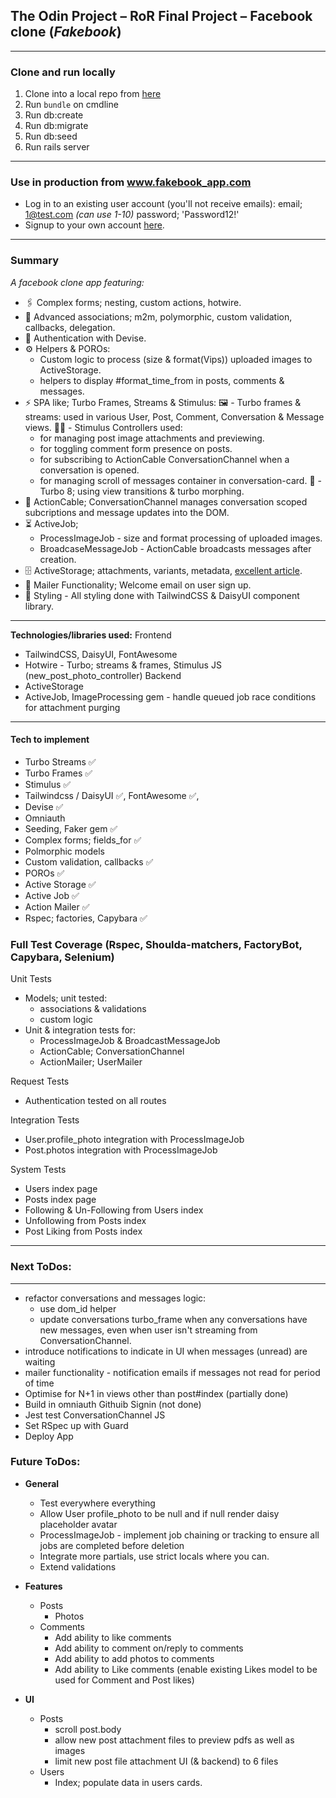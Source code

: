 ## The Odin Project – RoR Final Project – Facebook clone (_Fakebook_)

---
### Clone and run locally

1. Clone into a local repo from [here](https:\\github...)
2. Run `bundle` on cmdline
3. Run db:create
4. Run db:migrate
5. Run db:seed
6. Run rails server 

---

### Use in production from www.fakebook_app.com

  - Log in to an existing user account (you'll not receive emails):
    email; 1@test.com _(can use 1-10)_
    password; 'Password12!'
  - Signup to your own account [here](http://localhost:3000/users/sign_up).

---

### Summary
*A facebook clone app featuring:*

- 🖇️ Complex forms; nesting, custom actions, hotwire.
- 👫 Advanced associations; m2m, polymorphic, custom validation, callbacks, delegation. 
- 🔐 Authentication with Devise.
- ⚙️ Helpers & POROs:
  - Custom logic to process (size & format(Vips)) uploaded images to ActiveStorage.
  - helpers to display #format_time_from in posts, comments & messages.
- ⚡️ SPA like; Turbo Frames, Streams & Stimulus:
  🖼️ - Turbo frames & streams:
     used in various User, Post, Comment, Conversation & Message views.
  👮🏼 - Stimulus Controllers used:
    - for managing post image attachments and previewing.
    - for toggling comment form presence on posts.
    - for subscribing to ActionCable ConversationChannel when a conversation is opened.
    - for managing scroll of messages container in conversation-card.
  🔁 - Turbo 8; using view transitions & turbo morphing.
- 📡 ActionCable; ConversationChannel manages conversation scoped subcriptions and message updates into the DOM.
- ⏳ ActiveJob; 
  - ProcessImageJob - size and format processing of uploaded images.
  - BroadcaseMessageJob - ActionCable broadcasts messages after creation.
- 🗄️ ActiveStorage; attachments, variants, metadata, [excellent article](https://discuss.rubyonrails.org/t/active-storage-in-production-lessons-learned-and-in-depth-look-at-how-it-works/83289).
- 📧 Mailer Functionality; Welcome email on user sign up.
- 🎨 Styling - All styling done with TailwindCSS & DaisyUI component library.

---

**Technologies/libraries used:**
  Frontend
  - TailwindCSS, DaisyUI, FontAwesome
  - Hotwire - Turbo; streams & frames, Stimulus JS (new_post_photo_controller)
  Backend
  - ActiveStorage
  - ActiveJob, ImageProcessing gem - handle queued job race conditions for attachment purging

---

#### Tech to implement
- Turbo Streams ✅
- Turbo Frames ✅
- Stimulus ✅
- Tailwindcss / DaisyUI ✅, FontAwesome ✅, 
- Devise ✅
- Omniauth
- Seeding, Faker gem ✅
- Complex forms; fields_for ✅
- Polmorphic models
- Custom validation, callbacks ✅
- POROs ✅
- Active Storage ✅
- Active Job ✅
- Action Mailer ✅
- Rspec; factories, Capybara ✅

### Full Test Coverage (Rspec, Shoulda-matchers, FactoryBot, Capybara, Selenium)

Unit Tests
  - Models; unit tested:
    - associations & validations
    - custom logic
  - Unit & integration tests for:
    - ProcessImageJob & BroadcastMessageJob
    - ActionCable; ConversationChannel
    - ActionMailer; UserMailer

Request Tests
  - Authentication tested on all routes

Integration Tests
  - User.profile_photo integration with ProcessImageJob
  - Post.photos integration with ProcessImageJob

System Tests
  - Users index page
  - Posts index page
  - Following & Un-Following from Users index
  - Unfollowing from Posts index
  - Post Liking from Posts index 

---

### Next ToDos:
---

- refactor conversations and messages logic:
  - use dom_id helper
  - update conversations turbo_frame when any conversations have new messages, even when user isn't streaming from ConversationChannel.
- introduce notifications to indicate in UI when messages (unread) are waiting
- mailer functionality - notification emails if messages not read for period of time
- Optimise for N+1 in views other than post#index (partially done)
- Build in omniauth Githuib Signin (not done)
- Jest test ConversationChannel JS
- Set RSpec up with Guard
- Deploy App

### Future ToDos:

- **General**
  - Test everywhere everything
  - Allow User profile_photo to be null and if null render daisy placeholder avatar
  - ProcessImageJob - implement job chaining or tracking to ensure all jobs are completed before
    deletion
  - Integrate more partials, use strict locals where you can.
  - Extend validations
  
- **Features**
  - Posts
    - Photos
  - Comments
    - Add ability to like comments
    - Add ability to comment on/reply to comments
    - Add ability to add photos to comments
    - Add ability to Like comments (enable existing Likes model to be used for Comment and Post likes)

- **UI**
  - Posts
    - scroll post.body
    - allow new post attachment files to preview pdfs as well as images
    - limit new post file attachment UI (& backend) to 6 files
  - Users
    - Index; populate data in users cards.
